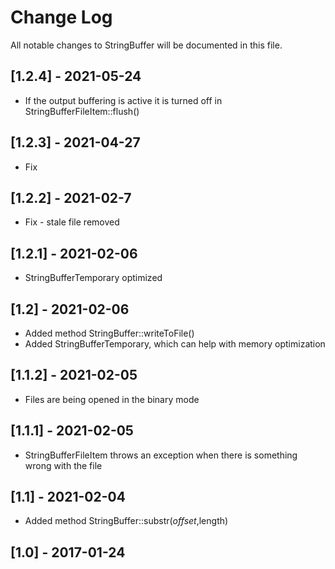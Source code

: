 # Change Log
All notable changes to StringBuffer will be documented in this file.

## [1.2.4] - 2021-05-24

- If the output buffering is active it is turned off in StringBufferFileItem::flush()

## [1.2.3] - 2021-04-27

- Fix

## [1.2.2] - 2021-02-7

- Fix - stale file removed

## [1.2.1] - 2021-02-06

- StringBufferTemporary optimized

## [1.2] - 2021-02-06

- Added method StringBuffer::writeToFile()
- Added StringBufferTemporary, which can help with memory optimization

## [1.1.2] - 2021-02-05

- Files are being opened in the binary mode

## [1.1.1] - 2021-02-05

- StringBufferFileItem throws an exception when there is something wrong with the file

## [1.1] - 2021-02-04

- Added method StringBuffer::substr($offset,$length)

## [1.0] - 2017-01-24
